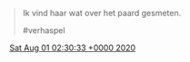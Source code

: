 > Ik vind haar wat over het paard gesmeten\.   
>   
> \#verhaspel

<img src="../../media/tweet.ico" width="12" /> [Sat Aug 01 02:30:33 +0000 2020](https://twitter.com/DromerDenker/status/1289388018621710336)